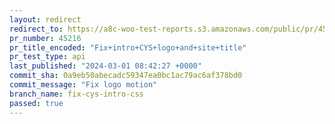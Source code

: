 ```yaml
---
layout: redirect
redirect_to: https://a8c-woo-test-reports.s3.amazonaws.com/public/pr/45216/api/index.html
pr_number: 45216
pr_title_encoded: "Fix+intro+CYS+logo+and+site+title"
pr_test_type: api
last_published: "2024-03-01 08:42:27 +0000"
commit_sha: 0a9eb50abecadc59347ea0bc1ac79ac6af378bd0
commit_message: "Fix logo motion"
branch_name: fix-cys-intro-css
passed: true
---
```

